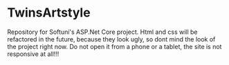 # TwinsArtstyle
Repository for Softuni's ASP.Net Core project. Html and css will be refactored in the future, because they look ugly, so dont mind the look of the project right now.
Do not open it from a phone or a tablet, the site is not responsive at all!!!

